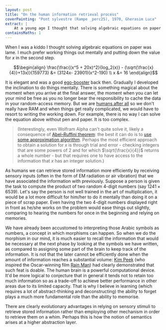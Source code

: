```yaml
---
layout: post
title: "On the human information retrieval process"
coverPainting: "Pont sylvestre (Rampe _perc25), 1970, Gherasim Luca"
extract: |
    At a young age I thought that solving algebraic equations on paper was lame. I much prefer working things out mentally and simply put down the value for x in the second step. It is elegant and it made a socially awkward kid feel competent. So I gradually developed the inclination to do everything in my mind. There is something magical about the moment when you arrive at the final answer, the moment when you can let your mind be free as you no longer bear the responsibility to cache the data in your random-access memory. But we are [humans after all](https://www.youtube.com/watch?v=PXYeARRyDWk) so we don't really have RAM and when things get really complicated, we would have to resort to writing the working down.
containsMaths: 1
---
```


When I was a kiddo I thought solving algebraic equations on paper was lame. I much prefer working things out mentally and putting down the value for $x$ in the second step.

$$\begin{align} \frac{\frac{(x^5 + 20x)^2}{log_2(x)} - (\sqrt{\frac{x}{4}}+13x)}{159773} &= (3124x- 23901)(x^2-190) \\ x &= 16 \end{align}$$

It is elegant and was a good [ego-booster](https://dota2.gamepedia.com/Soul_Booster) back then. Gradually I developed the inclination to do things mentally. There is something magical about the moment when you arrive at the final answer, the moment when you can let your mind be free as you no longer bear the responsibility to cache the data in your random-access memory. But we are [humans after all](https://www.youtube.com/watch?v=PXYeARRyDWk) so we don't really have RAM and when things get really complicated, we would have to resort to writing the working down. For example, there is no way I can solve the equation above without pen and paper. It is too complex.

>(Interestingly, even Wolfram Alpha can't quite solve it, likely a consequence of [Abel–Ruffini theorem](https://en.wikipedia.org/wiki/Abel%E2%80%93Ruffini_theorem): the best it can do is to [use some approximation algorithm](http://www.wolframalpha.com/input/?i=solve+x+in+%28%28%28x%5E5+%2B+20x%29%5E2%29%2F%28log_2%28x%29%29+-+%28%28x%2F4%29%5E%281%2F2%29%2B13x%29%29%2F159773+%3D+%283124x-+23901%29%28x%5E2-190%29+). Perhaps the most efficient approach to obtain a solution for $x$ is through trial and error - checking integers that are some powers of 2 and for which $\sqrt{\frac{x}{4}}$ returns a whole number - but that requires one to have access to the information that $x$ has an integer solution.)

As humans we can retrieve stored information more efficiently by receiving sensory inputs (often in the form of EM radiation or air vibration) that we have associated the information with previously. Suppose a person is given the task to compute the product of two random 4-digit numbers (say $1241 \times 6539$). Let's say the person is not well trained in the art of multiplication, it would be a lot more difficult for him/her to do it mentally than doing it on a piece of scrap paper. Even having the two 4-digit numbers displayed right in front as he/she works on the problem would ease things out slightly, comparing to hearing the numbers for once in the beginning and relying on memories.

We have already been accustomed to interpreting those Arabic symbols as numbers, a concept in which morphisms can happen. So when we do the morphism in our mind, it is much easier to recall the information that would be necessary at the next phase by looking at the symbols we have written, as compared to assigning some part of the brain to keep track of the information. It is not that the later cannot be efficiently done when the amount of information reaches a substantial volume: [Kim Peek](https://en.wikipedia.org/wiki/Kim_Peek) (who inspired the Oscar-winning film [Rain Man](https://www.youtube.com/watch?v=RW1qHA5Hqwc)) had clearly demonstrated that such feat is doable. The human brain is a powerful computational device. It'd be more logical to conjecture that in general it tends not to retain too much information so as a trade-off to achieve better performance in other areas due to its limited capacity. That is why I believe in learning (which requires a lot of abstract-thinking and deconstructing) the ability to forget plays a much more fundamental role than the ability to memorise.

There are clearly evolutionary advantages in relying on sensory stimuli to retrieve stored information rather than employing other mechanism in order to retrieve them on a whim. Perhaps this is how the notion of semantics arises at a higher abstraction layer.
